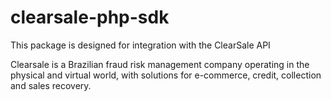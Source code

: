 # clearsale-php-sdk
This package is designed for integration with the ClearSale API

Clearsale is a Brazilian fraud risk management company operating in the physical and virtual world, with solutions for e-commerce, credit, collection and sales recovery.
